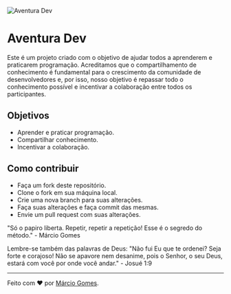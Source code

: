 ![Aventura Dev](https://exemplo.com/imagem.png)

# Aventura Dev

Este é um projeto criado com o objetivo de ajudar todos a aprenderem e praticarem programação. Acreditamos que o compartilhamento de conhecimento é fundamental para o crescimento da comunidade de desenvolvedores e, por isso, nosso objetivo é repassar todo o conhecimento possível e incentivar a colaboração entre todos os participantes.

## Objetivos

- Aprender e praticar programação.
- Compartilhar conhecimento.
- Incentivar a colaboração.

## Como contribuir

- Faça um fork deste repositório.
- Clone o fork em sua máquina local.
- Crie uma nova branch para suas alterações.
- Faça suas alterações e faça commit das mesmas.
- Envie um pull request com suas alterações.

"Só o papiro liberta. Repetir, repetir a repetição! Esse é o segredo do método." - Márcio Gomes

Lembre-se também das palavras de Deus: "Não fui Eu que te ordenei? Seja forte e corajoso! Não se apavore nem desanime, pois o Senhor, o seu Deus, estará com você por onde você andar." - Josué 1:9

---

Feito com ❤️ por [Márcio Gomes](seu-link-de-perfil).
